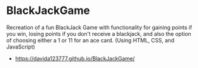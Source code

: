 # BlackJackGame 
Recreation of a fun BlackJack Game with functionality for gaining points if you win, losing points if you don't receive a blackjack, and also the option of choosing either a 1 or 11 for an ace card.
(Using HTML, CSS, and JavaScript)
* https://davida123777.github.io/BlackJackGame/

